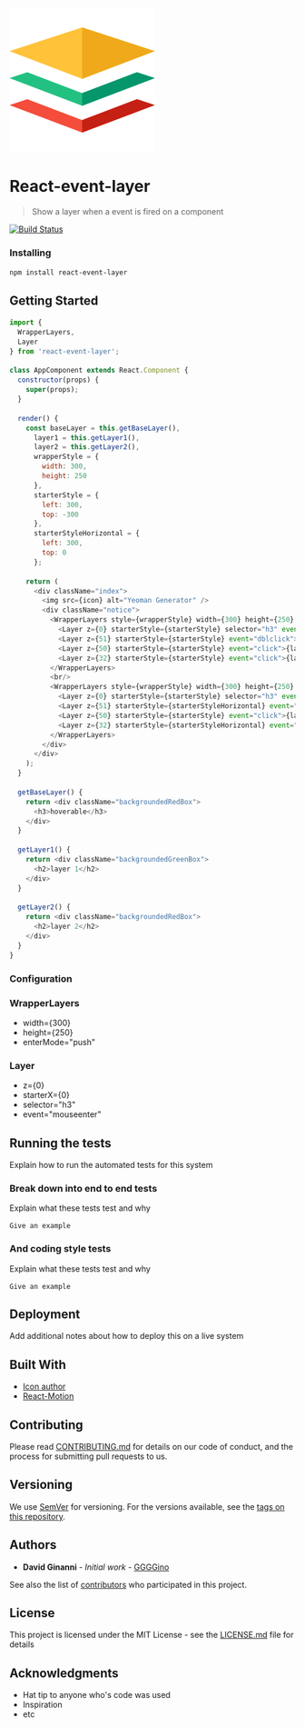 ![Logo](https://raw.githubusercontent.com/GGGGino/react-event-layer/master/src/images/icon_256.png)

# React-event-layer
> Show a layer when a event is fired on a component

[![Build Status](https://travis-ci.org/GGGGino/react-event-layer.svg?branch=master)](https://travis-ci.org/GGGGino/react-event-layer)

### Installing

```
npm install react-event-layer
```

## Getting Started

```javascript
import {
  WrapperLayers,
  Layer
} from 'react-event-layer';

class AppComponent extends React.Component {
  constructor(props) {
    super(props);
  }

  render() {
    const baseLayer = this.getBaseLayer(),
      layer1 = this.getLayer1(),
      layer2 = this.getLayer2(),
      wrapperStyle = {
        width: 300,
        height: 250
      },
      starterStyle = {
        left: 300,
        top: -300
      },
      starterStyleHorizontal = {
        left: 300,
        top: 0
      };

    return (
      <div className="index">
        <img src={icon} alt="Yeoman Generator" />
        <div className="notice">
          <WrapperLayers style={wrapperStyle} width={300} height={250} enterMode="push" >
            <Layer z={0} starterStyle={starterStyle} selector="h3" event="mouseenter">{baseLayer}</Layer>
            <Layer z={51} starterStyle={starterStyle} event="dblclick">{layer1}</Layer>
            <Layer z={50} starterStyle={starterStyle} event="click">{layer2}</Layer>
            <Layer z={32} starterStyle={starterStyle} event="click">{layer1}</Layer>
          </WrapperLayers>
          <br/>
          <WrapperLayers style={wrapperStyle} width={300} height={250} enterMode="push" >
            <Layer z={0} starterStyle={starterStyle} selector="h3" event="mouseenter">{baseLayer}</Layer>
            <Layer z={51} starterStyle={starterStyleHorizontal} event="dblclick">{layer1}</Layer>
            <Layer z={50} starterStyle={starterStyle} event="click">{layer2}</Layer>
            <Layer z={32} starterStyle={starterStyleHorizontal} event="click">{layer1}</Layer>
          </WrapperLayers>
        </div>
      </div>
    );
  }

  getBaseLayer() {
    return <div className="backgroundedRedBox">
      <h3>hoverable</h3>
    </div>
  }

  getLayer1() {
    return <div className="backgroundedGreenBox">
      <h2>layer 1</h2>
    </div>
  }

  getLayer2() {
    return <div className="backgroundedRedBox">
      <h2>layer 2</h2>
    </div>
  }
}
```

### Configuration

### WrapperLayers

* width={300}
* height={250}
* enterMode="push"

### Layer

* z={0}
* starterX={0}
* selector="h3"
* event="mouseenter"

## Running the tests

Explain how to run the automated tests for this system

### Break down into end to end tests

Explain what these tests test and why

```
Give an example
```

### And coding style tests

Explain what these tests test and why

```
Give an example
```

## Deployment

Add additional notes about how to deploy this on a live system

## Built With

* [Icon author](https://www.flaticon.com/authors/roundicons)
* [React-Motion](https://github.com/chenglou/react-motion)

## Contributing

Please read [CONTRIBUTING.md](https://github.com/GGGGino/react-event-layer/blob/master/CONTRIBUTING.md) for details on our code of conduct, and the process for submitting pull requests to us.

## Versioning

We use [SemVer](http://semver.org/) for versioning. For the versions available, see the [tags on this repository](https://github.com/your/project/tags).

## Authors

* **David Ginanni** - *Initial work* - [GGGGino](https://github.com/GGGGino)

See also the list of [contributors](https://github.com/GGGGino/react-event-layer/contributors) who participated in this project.

## License

This project is licensed under the MIT License - see the [LICENSE.md](LICENSE) file for details

## Acknowledgments

* Hat tip to anyone who's code was used
* Inspiration
* etc
